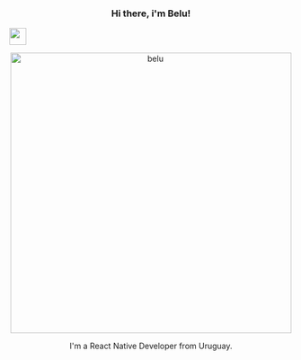 ### <p align="center">Hi there, i'm Belu! </p>
<img src="[https://raw.githubusercontent.com/sidbelbase/sidbelbase/master/wave.gif](https://user-images.githubusercontent.com/80724668/187348427-2b66f901-76a6-4a1e-be63-b8dfa07974e3.gif)" width="30px">
<p align="center">

<img width="500" alt="belu" align="center" src="https://user-images.githubusercontent.com/80724668/188247370-84bb465f-b476-4f5b-a58f-4bda07dce38d.png">
<p align="center">I'm a React Native Developer from Uruguay. </p><br/>

<!--
*


-->

